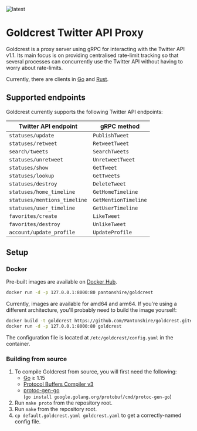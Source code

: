 ![latest](https://img.shields.io/github/v/release/pantonshire/goldcrest?include_prereleases&label=latest)

# Goldcrest Twitter API Proxy
Goldcrest is a proxy server using gRPC for interacting with the Twitter API v1.1. Its main focus is on providing centralised
rate-limit tracking so that several processes can concurrently use the Twitter API without having to worry about rate-limits.

Currently, there are clients in [Go](client/go/au) and [Rust](client/rust).

## Supported endpoints
Goldcrest currently supports the following Twitter API endpoints:  

| Twitter API endpoint         | gRPC method          |
|------------------------------|----------------------|
| `statuses/update`            | `PublishTweet`       |
| `statuses/retweet`           | `RetweetTweet`       |
| `search/tweets`              | `SearchTweets`       |
| `statuses/unretweet`         | `UnretweetTweet`     |
| `statuses/show`              | `GetTweet`           |
| `statuses/lookup`            | `GetTweets`          |
| `statuses/destroy`           | `DeleteTweet`        |
| `statuses/home_timeline`     | `GetHomeTimeline`    |
| `statuses/mentions_timeline` | `GetMentionTimeline` |
| `statuses/user_timeline`     | `GetUserTimeline`    |
| `favorites/create`           | `LikeTweet`          |
| `favorites/destroy`          | `UnlikeTweet`        |
| `account/update_profile`     | `UpdateProfile`      |

## Setup
### Docker
Pre-built images are available on [Docker Hub](https://hub.docker.com/r/pantonshire/goldcrest).

```sh
docker run -d -p 127.0.0.1:8000:80 pantonshire/goldcrest
```

Currently, images are available for amd64 and arm64. If you're using a different architecture, you'll probably need to build the image yourself:

```sh
docker build -t goldcrest https://github.com/Pantonshire/goldcrest.git#main
docker run -d -p 127.0.0.1:8000:80 goldcrest
```

The configuration file is located at `/etc/goldcrest/config.yaml` in the container.

### Building from source
1. To compile Goldcrest from source, you will first need the following:
    - [Go](https://golang.org/dl/) ≥ 1.15
    - [Protocol Buffers Compiler v3](https://developers.google.com/protocol-buffers/docs/downloads)
    - [protoc-gen-go](https://pkg.go.dev/google.golang.org/protobuf/cmd/protoc-gen-go)  
    (`go install google.golang.org/protobuf/cmd/protoc-gen-go`)
2. Run `make proto` from the repository root.
3. Run `make` from the repository root.
4. `cp default.goldcrest.yaml goldcrest.yaml` to get a correctly-named config file.
